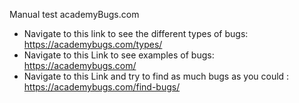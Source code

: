 Manual test academyBugs.com
- Navigate to this link to see the different types of bugs:
 https://academybugs.com/types/                                                                                                        
-  Navigate to this Link to see examples of bugs:
 https://academybugs.com/
-  Navigate to this Link and try to find as much bugs as you could :
 https://academybugs.com/find-bugs/
